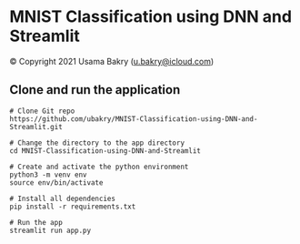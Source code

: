 # MNIST Classification using DNN and Streamlit
© Copyright 2021 Usama Bakry (u.bakry@icloud.com)

## Clone and run the application
```
# Clone Git repo
https://github.com/ubakry/MNIST-Classification-using-DNN-and-Streamlit.git

# Change the directory to the app directory
cd MNIST-Classification-using-DNN-and-Streamlit

# Create and activate the python environment 
python3 -m venv env
source env/bin/activate

# Install all dependencies
pip install -r requirements.txt

# Run the app
streamlit run app.py
```
